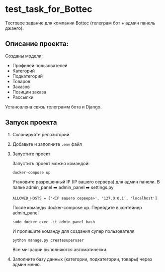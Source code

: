 # test_task_for_Bottec
Тестовое задание для компании Bottec (телеграм бот + админ панель джанго).

## Описание проекта:
Созданы модели:

- Профилей пользователей
- Категорий
- Подкатегорий
- Товаров
- Заказов
- Позиции заказа
- Рассылки


Установлена связь телеграмм бота и Django.

## Запуск проекта
1) Склонируйте репозиторий.

2) Добавьте и заполните ```.env``` файл

3) Запустите проект

    Запустить проект можно командой:
    
    ```
    docker-compose up
    ```
    
    Утановите разрешенный IP (IP вашего сервера) для админ панели. В папке admin_panel ➡️ admin_panel ➡️ settings.py
    
    ```
    ALLOWED_HOSTS = ['<IP вашего сервера>', '127.0.0.1', 'localhost']
    ```
    
    После команды docker-compose up. Перейдите в контейнер admin_panel
    ```
    sudo docker exec -it admin_panel bash
    ```
    
    И пропишите команду для создания супер пользователя:
    ```
    python manage.py createsuperuser
    ```
    
    Все миграции выполняются автоматически.

4) Заполните базу данных (категории, подкатегории, товары) через админ меню.

